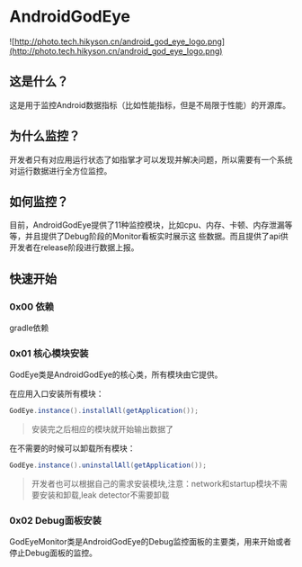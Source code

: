 # AndroidGodEye

![http://photo.tech.hikyson.cn/android_god_eye_logo.png](http://photo.tech.hikyson.cn/android_god_eye_logo.png)

## 这是什么？

这是用于监控Android数据指标（比如性能指标，但是不局限于性能）的开源库。

## 为什么监控？

开发者只有对应用运行状态了如指掌才可以发现并解决问题，所以需要有一个系统对运行数据进行全方位监控。

## 如何监控？

目前，AndroidGodEye提供了11种监控模块，比如cpu、内存、卡顿、内存泄漏等等，并且提供了Debug阶段的Monitor看板实时展示这
些数据。而且提供了api供开发者在release阶段进行数据上报。

## 快速开始

### 0x00 依赖

gradle依赖

### 0x01 核心模块安装

GodEye类是AndroidGodEye的核心类，所有模块由它提供。

在应用入口安装所有模块：

```java
GodEye.instance().installAll(getApplication());
```

> 安装完之后相应的模块就开始输出数据了

在不需要的时候可以卸载所有模块：

```java
GodEye.instance().uninstallAll(getApplication());
```

> 开发者也可以根据自己的需求安装模块,注意：network和startup模块不需要安装和卸载,leak detector不需要卸载

### 0x02 Debug面板安装

GodEyeMonitor类是AndroidGodEye的Debug监控面板的主要类，用来开始或者停止Debug面板的监控。

